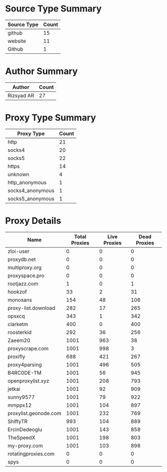 # Source Type Summary

| Source Type | Count |
|-------------|-------|
| github | 15 |
| website | 11 |
| Github | 1 |


# Author Summary

| Author | Count |
|--------|-------|
| Rizsyad AR | 27 |


# Proxy Type Summary

| Proxy Type | Count |
|------------|-------|
| http | 21 |
| socks4 | 20 |
| socks5 | 22 |
| https | 14 |
| unknown | 4 |
| http_anonymous | 1 |
| socks4_anonymous | 1 |
| socks5_anonymous | 1 |


# Proxy Details

| Name | Total Proxies | Live Proxies | Dead Proxies |
|------|---------------|--------------|---------------|
| zloi-user | 0 | 0 | 0 |
| proxydb.net | 0 | 0 | 0 |
| multiproxy.org | 0 | 0 | 0 |
| proxyspace.pro | 0 | 0 | 0 |
| rootjazz.com | 1 | 0 | 1 |
| hookzof | 33 | 2 | 31 |
| monosans | 154 | 48 | 106 |
| proxy-list.download | 282 | 17 | 265 |
| opsxcq | 343 | 1 | 342 |
| clarketm | 400 | 0 | 400 |
| roosterkid | 292 | 36 | 256 |
| Zaeem20 | 1001 | 963 | 38 |
| proxyscrape.com | 1001 | 998 | 3 |
| proxifly | 688 | 421 | 267 |
| proxy4parsing | 1001 | 496 | 505 |
| B4RC0DE-TM | 1001 | 56 | 945 |
| openproxylist.xyz | 1001 | 208 | 793 |
| jetkai | 1001 | 92 | 909 |
| sunny9577 | 1001 | 79 | 922 |
| mmppx12 | 1001 | 104 | 897 |
| proxylist.geonode.com | 1001 | 232 | 769 |
| ShiftyTR | 993 | 104 | 889 |
| ErcinDedeoglu | 1001 | 143 | 858 |
| TheSpeedX | 1001 | 198 | 803 |
| my-proxy.com | 1001 | 103 | 898 |
| rotatingproxies.com | 0 | 0 | 0 |
| spys | 0 | 0 | 0 |
